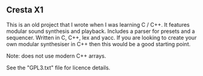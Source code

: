 Cresta X1
---------

This is an old project that I wrote when I was learning C / C++. It features modular sound synthesis and playback.
Includes a parser for presets and a sequencer. Written in C, C++, lex and yacc. If you are looking to create your own
modular synthesiser in C++ then this would be a good starting point.

Note: does not use modern C++ arrays.

See the "GPL3.txt" file for licence details.
